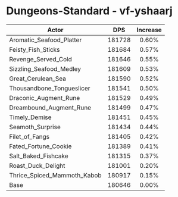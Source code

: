 # Dungeons-Standard - vf-yshaarj
| Actor | DPS | Increase |
|---|:---:|:---:|
|Aromatic_Seafood_Platter|181728|0.60%|
|Feisty_Fish_Sticks|181684|0.57%|
|Revenge_Served_Cold|181646|0.55%|
|Sizzling_Seafood_Medley|181609|0.53%|
|Great_Cerulean_Sea|181590|0.52%|
|Thousandbone_Tongueslicer|181541|0.50%|
|Draconic_Augment_Rune|181529|0.49%|
|Dreambound_Augment_Rune|181499|0.47%|
|Timely_Demise|181451|0.45%|
|Seamoth_Surprise|181434|0.44%|
|Filet_of_Fangs|181405|0.42%|
|Fated_Fortune_Cookie|181389|0.41%|
|Salt_Baked_Fishcake|181315|0.37%|
|Roast_Duck_Delight|181001|0.20%|
|Thrice_Spiced_Mammoth_Kabob|180917|0.15%|
|Base|180646|0.00%|
